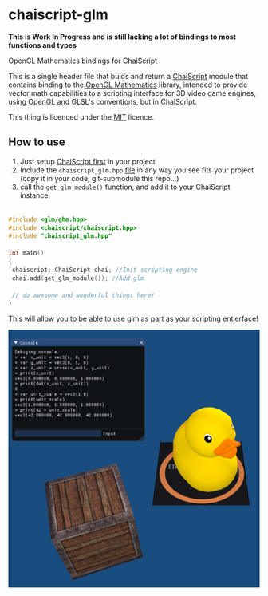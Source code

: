 # chaiscript-glm
**This is Work In Progress and is still lacking a lot of bindings to most functions and types**

OpenGL Mathematics bindings for ChaiScript

This is a single header file that buids and return a [ChaiScript](https://github.com/chaiscript/chaiscript) module that contains binding to the [OpenGL Mathematics](https://glm.g-truc.net/0.9.9/index.html) library, intended to provide vector math capabilities to a scripting interface for 3D video game engines, using OpenGL and GLSL's conventions, but in ChaiScript.

This thing is licenced under the [MIT](https://opensource.org/licenses/MIT) licence.

## How to use

 1) Just setup [ChaiScript first](https://github.com/ChaiScript/ChaiScript/blob/develop/cheatsheet.md#initializing-chaiscript) in your project 
 2) Include the `chaiscript_glm.hpp` [file](https://raw.githubusercontent.com/Ybalrid/chaiscript-glm/master/chaislcript_glm.hpp) in any way you see fits your project (copy it in your code, git-submodule this repo...)
 3) call the `get_glm_module()` function, and add it to your ChaiScript instance:
 
 ```cpp
 
 #include <glm/ghm.hpp>
 #include <chaiscript/chaiscript.hpp>
 #include "chaiscript_glm.hpp"
 
 int main()
 {
  chaiscript::ChaiScript chai; //Init scripting engine
  chai.add(get_glm_module()); //Add glm
  
  // do awesome and wonderful things here!
 }
 ```
 
 This will allow you to be able to use glm as part as your scripting entierface!
 
 ![chai_glm.png](chai_glm.png)

